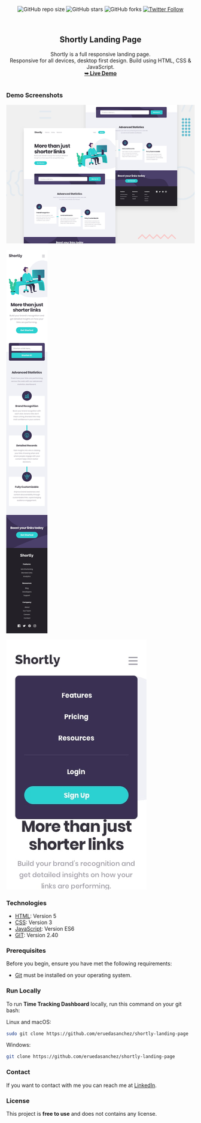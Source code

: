 <div align="center">
  
  ![GitHub repo size](https://img.shields.io/github/repo-size/eruedasanchez/shortly-landing-page)
  ![GitHub stars](https://img.shields.io/github/stars/eruedasanchez/shortly-landing-page?style=social)
  ![GitHub forks](https://img.shields.io/github/forks/eruedasanchez/shortly-landing-page?style=social)
  [![Twitter Follow](https://img.shields.io/twitter/follow/RSanchez_Eze?style=social)](https://twitter.com/intent/follow?screen_name=RSanchez_Eze)
  
  <br/>
  

  <h2 align="center">Shortly Landing Page</h2>
  Shortly is a full responsive landing page.
  <br/>Responsive for all devices, desktop first design. Build using HTML, CSS & JavaScript.
  <br/>
  <a href="https://eruedasanchez.github.io/shortly-landing-page/" target="_blank"><strong>➥ Live Demo</strong></a>

</div>

<br />

### Demo Screenshots

![IP-address-tracker](./assets/img/desktop-preview.jpg "Desktop Demo")

![IP-address-tracker](./assets/img/mobile-design.jpg "Mobile Demo")

![IP-address-tracker](./assets/img/mobile-navigation.jpg "Mobile Navigation")

### Technologies

* [HTML](): Version 5 
* [CSS](): Version 3
* [JavaScript](): Version ES6
* [GIT](): Version 2.40

### Prerequisites

Before you begin, ensure you have met the following requirements:

* [Git](https://git-scm.com/downloads "Download Git") must be installed on your operating system.

### Run Locally

To run **Time Tracking Dashboard** locally, run this command on your git bash:

Linux and macOS:

```bash
sudo git clone https://github.com/eruedasanchez/shortly-landing-page
```

Windows:

```bash
git clone https://github.com/eruedasanchez/shortly-landing-page
```

### Contact

If you want to contact with me you can reach me at [LinkedIn](https://www.linkedin.com/in/e-ruedasanchez/).

### License

This project is **free to use** and does not contains any license.
